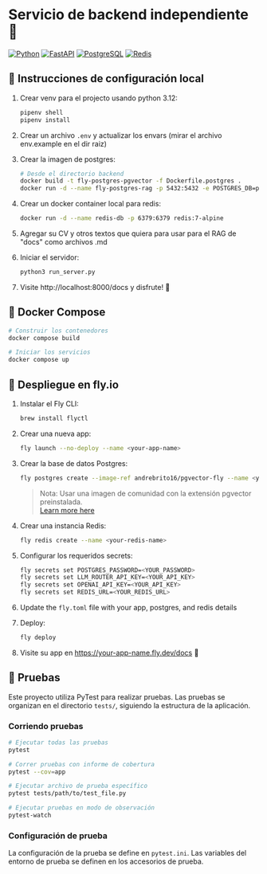 # Servicio de backend independiente 🔧

[![Python](https://img.shields.io/badge/Python-3.12-blue?style=for-the-badge&logo=python)](https://www.python.org/)
[![FastAPI](https://img.shields.io/badge/FastAPI-005571?style=for-the-badge&logo=fastapi)](https://fastapi.tiangolo.com/)
[![PostgreSQL](https://img.shields.io/badge/PostgreSQL-316192?style=for-the-badge&logo=postgresql&logoColor=white)](https://www.postgresql.org/)
[![Redis](https://img.shields.io/badge/Redis-DC382D?style=for-the-badge&logo=redis&logoColor=white)](https://redis.io/)

## 🚀 Instrucciones de configuración local

1. Crear venv para el projecto usando python 3.12:
   ```bash
   pipenv shell
   pipenv install
   ```
2. Crear un archivo `.env` y actualizar los envars (mirar el archivo env.example en el dir raiz)

3. Crear la imagen de postgres:
   ```bash
   # Desde el directorio backend 
   docker build -t fly-postgres-pgvector -f Dockerfile.postgres .
   docker run -d --name fly-postgres-rag -p 5432:5432 -e POSTGRES_DB=pgdb -e POSTGRES_USER=pguser -e POSTGRES_PASSWORD=docker fly-postgres-pgvector
   ```

4. Crear un docker container local para redis:
   ```bash
   docker run -d --name redis-db -p 6379:6379 redis:7-alpine
   ```

5. Agregar su CV y otros textos que quiera para usar para el RAG de "docs" como archivos .md 

6. Iniciar el servidor:
   ```bash
   python3 run_server.py
   ```

7. Visite http://localhost:8000/docs y disfrute! 🎉

## 🐳 Docker Compose

```bash
# Construir los contenedores
docker compose build

# Iniciar los servicios
docker compose up
```

## 🚀 Despliegue en fly.io

1. Instalar el Fly CLI:
   ```bash
   brew install flyctl
   ```

2. Crear una nueva app:
   ```bash
   fly launch --no-deploy --name <your-app-name>
   ```

3. Crear la base de datos Postgres:
   ```bash
   fly postgres create --image-ref andrebrito16/pgvector-fly --name <your-db-name>
   ```
   > Nota: Usar una imagen de comunidad con la extensión pgvector preinstalada.  
   > [Learn more here](https://andrefbrito.medium.com/how-to-add-pgvector-support-on-fly-io-postgres-35b2ca039ab8)

4. Crear una instancia Redis:
   ```bash
   fly redis create --name <your-redis-name>
   ```

5. Configurar los requeridos secrets:
   ```bash
   fly secrets set POSTGRES_PASSWORD=<YOUR_PASSWORD>
   fly secrets set LLM_ROUTER_API_KEY=<YOUR_API_KEY>
   fly secrets set OPENAI_API_KEY=<YOUR_API_KEY>
   fly secrets set REDIS_URL=<YOUR_REDIS_URL>
   ```

6. Update the `fly.toml` file with your app, postgres, and redis details

7. Deploy:
   ```bash
   fly deploy
   ```

8. Visite su app en https://your-app-name.fly.dev/docs 🎉

## 🧪 Pruebas

Este proyecto utiliza PyTest para realizar pruebas. Las pruebas se organizan en el directorio `tests/`, siguiendo la estructura de la aplicación.

### Corriendo pruebas

```bash
# Ejecutar todas las pruebas
pytest

# Correr pruebas con informe de cobertura
pytest --cov=app

# Ejecutar archivo de prueba específico
pytest tests/path/to/test_file.py

# Ejecutar pruebas en modo de observación
pytest-watch
```

### Configuración de prueba

La configuración de la prueba se define en `pytest.ini`. Las variables del entorno de prueba se definen en los accesorios de prueba.

